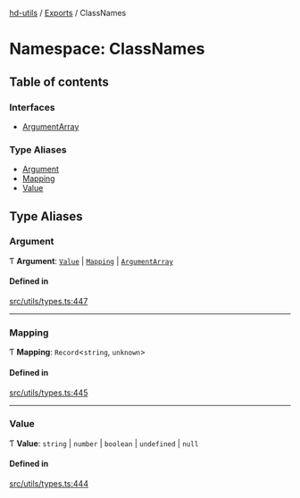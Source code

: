[hd-utils](../README.md) / [Exports](../modules.md) / ClassNames

# Namespace: ClassNames

## Table of contents

### Interfaces

- [ArgumentArray](../interfaces/ClassNames.ArgumentArray.md)

### Type Aliases

- [Argument](ClassNames.md#argument)
- [Mapping](ClassNames.md#mapping)
- [Value](ClassNames.md#value)

## Type Aliases

### Argument

Ƭ **Argument**: [`Value`](ClassNames.md#value) \| [`Mapping`](ClassNames.md#mapping) \| [`ArgumentArray`](../interfaces/ClassNames.ArgumentArray.md)

#### Defined in

[src/utils/types.ts:447](https://github.com/AhmadHddad/h-utils/blob/dee69fe/src/utils/types.ts#L447)

___

### Mapping

Ƭ **Mapping**: `Record`<`string`, `unknown`\>

#### Defined in

[src/utils/types.ts:445](https://github.com/AhmadHddad/h-utils/blob/dee69fe/src/utils/types.ts#L445)

___

### Value

Ƭ **Value**: `string` \| `number` \| `boolean` \| `undefined` \| ``null``

#### Defined in

[src/utils/types.ts:444](https://github.com/AhmadHddad/h-utils/blob/dee69fe/src/utils/types.ts#L444)
